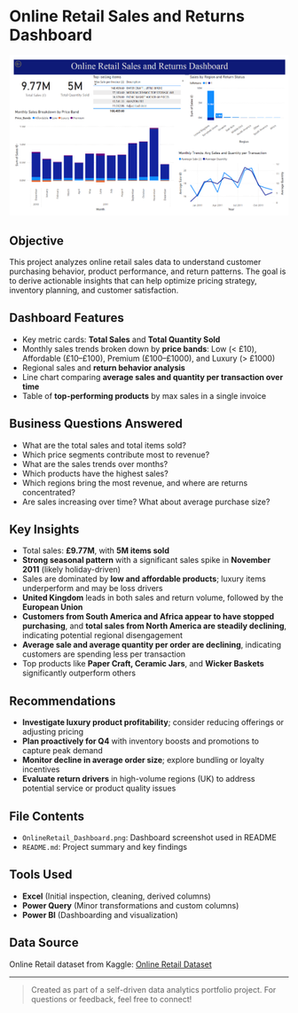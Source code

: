 # Online Retail Sales and Returns Dashboard

![Dashboard Screenshot](./OnlineRetail_Dashboard.png)

## Objective
This project analyzes online retail sales data to understand customer purchasing behavior, product performance, and return patterns. The goal is to derive actionable insights that can help optimize pricing strategy, inventory planning, and customer satisfaction.

## Dashboard Features
- Key metric cards: **Total Sales** and **Total Quantity Sold**
- Monthly sales trends broken down by **price bands**: Low (< £10), Affordable (£10–£100), Premium (£100–£1000), and Luxury (> £1000)
- Regional sales and **return behavior analysis**
- Line chart comparing **average sales and quantity per transaction over time**
- Table of **top-performing products** by max sales in a single invoice

## Business Questions Answered
- What are the total sales and total items sold?
- Which price segments contribute most to revenue?
- What are the sales trends over months?
- Which products have the highest sales?
- Which regions bring the most revenue, and where are returns concentrated?
- Are sales increasing over time? What about average purchase size?

## Key Insights
- Total sales: **£9.77M**, with **5M items sold**
- **Strong seasonal pattern** with a significant sales spike in **November 2011** (likely holiday-driven)
- Sales are dominated by **low and affordable products**; luxury items underperform and may be loss drivers
- **United Kingdom** leads in both sales and return volume, followed by the **European Union**
- **Customers from South America and Africa appear to have stopped purchasing**, and **total sales from North America are steadily declining**, indicating potential regional disengagement
- **Average sale and average quantity per order are declining**, indicating customers are spending less per transaction
- Top products like **Paper Craft, Ceramic Jars**, and **Wicker Baskets** significantly outperform others

## Recommendations
- **Investigate luxury product profitability**; consider reducing offerings or adjusting pricing
- **Plan proactively for Q4** with inventory boosts and promotions to capture peak demand
- **Monitor decline in average order size**; explore bundling or loyalty incentives
- **Evaluate return drivers** in high-volume regions (UK) to address potential service or product quality issues

## File Contents
- `OnlineRetail_Dashboard.png`: Dashboard screenshot used in README
- `README.md`: Project summary and key findings

## Tools Used
- **Excel** (Initial inspection, cleaning, derived columns)
- **Power Query** (Minor transformations and custom columns)
- **Power BI** (Dashboarding and visualization)

## Data Source
Online Retail dataset from Kaggle: [Online Retail Dataset](https://www.kaggle.com/datasets/vijayuv/onlineretail)

---

> Created as part of a self-driven data analytics portfolio project. For questions or feedback, feel free to connect!
